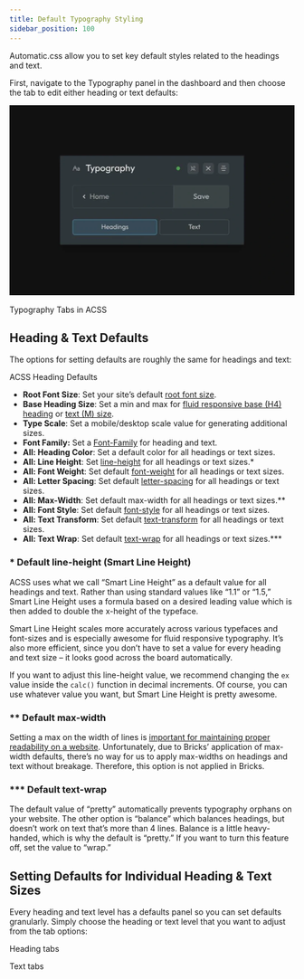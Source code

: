 ```yaml
---
title: Default Typography Styling
sidebar_position: 100
---
```


Automatic.css allow you to set key default styles related to the headings and text.

First, navigate to the Typography panel in the dashboard and then choose the tab to edit either heading or text defaults:

![Typography Tabs in ACSS](img/typography-tabs-acss.webp)

Typography Tabs in ACSS

## Heading & Text Defaults

The options for setting defaults are roughly the same for headings and text:

ACSS Heading Defaults

- **Root Font Size**: Set your site’s default [root font size](https://youtu.be/cwfxZRLqyus?si=pLCacUEu_egkwj7M).
- **Base Heading Size**: Set a min and max for [fluid responsive base (H4) heading](fluid-headings.md) or [text (M) size](fluid-text.md).
- **Type Scale**: Set a mobile/desktop scale value for generating additional sizes.
- **Font Family:** Set a [Font-Family](https://developer.mozilla.org/en-US/docs/Web/CSS/font-family) for heading and text.
- **All: Heading Color**: Set a default color for all headings or text sizes.
- **All: Line Height**: Set [line-height](https://developer.mozilla.org/en-US/docs/Web/CSS/line-height) for all headings or text sizes.\*
- **All: Font Weight**: Set default [font-weight](https://developer.mozilla.org/en-US/docs/Web/CSS/font-weight) for all headings or text sizes.
- **All: Letter Spacing**: Set default [letter-spacing](https://developer.mozilla.org/en-US/docs/Web/CSS/letter-spacing) for all headings or text sizes.
- **All: Max-Width**: Set default max-width for all headings or text sizes.\*\*
- **All: Font Style**: Set default [font-style](https://developer.mozilla.org/en-US/docs/Web/CSS/font-style) for all headings or text sizes.
- **All: Text Transform**: Set default [text-transform](https://developer.mozilla.org/en-US/docs/Web/CSS/text-transform) for all headings or text sizes.
- **All: Text Wrap**: Set default [text-wrap](https://developer.mozilla.org/en-US/docs/Web/CSS/text-wrap) for all headings or text sizes.\*\*\*

### \* Default line-height (Smart Line Height)

ACSS uses what we call “Smart Line Height” as a default value for all headings and text. Rather than using standard values like “1.1” or “1.5,” Smart Line Height uses a formula based on a desired leading value which is then added to double the x-height of the typeface.

Smart Line Height scales more accurately across various typefaces and font-sizes and is especially awesome for fluid responsive typography. It’s also more efficient, since you don’t have to set a value for every heading and text size – it looks good across the board automatically.

If you want to adjust this line-height value, we recommend changing the `ex` value inside the `calc()` function in decimal increments. Of course, you can use whatever value you want, but Smart Line Height is pretty awesome.

### \*\* Default max-width

Setting a max on the width of lines is [important for maintaining proper readability on a website](text-heading-line-length.md). Unfortunately, due to Bricks’ application of max-width defaults, there’s no way for us to apply max-widths on headings and text without breakage. Therefore, this option is not applied in Bricks.

### \*\*\* Default text-wrap

The default value of “pretty” automatically prevents typography orphans on your website. The other option is “balance” which balances headings, but doesn’t work on text that’s more than 4 lines. Balance is a little heavy-handed, which is why the default is “pretty.” If you want to turn this feature off, set the value to “wrap.”

## Setting Defaults for Individual Heading & Text Sizes

Every heading and text level has a defaults panel so you can set defaults granularly. Simply choose the heading or text level that you want to adjust from the tab options:

Heading tabs

Text tabs
